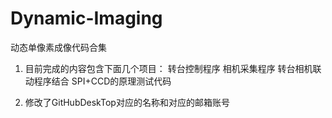 <!--
 * @Descripttion: your project
 * @version: 1.0
 * @Author: luxin
 * @Date: 2024-01-15 15:34:53
 * @LastEditTime: 2024-01-15 17:39:57
-->
# Dynamic-Imaging
 动态单像素成像代码合集
1. 目前完成的内容包含下面几个项目：
    转台控制程序
    相机采集程序
    转台相机联动程序结合
    SPI+CCD的原理测试代码

2. 修改了GitHubDeskTop对应的名称和对应的邮箱账号
